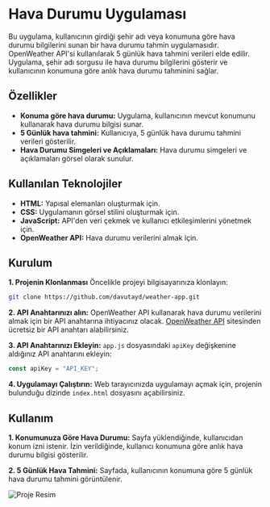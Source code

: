 # Hava Durumu Uygulaması

Bu uygulama, kullanıcının girdiği şehir adı veya konumuna göre hava durumu bilgilerini sunan bir hava durumu tahmin uygulamasıdır. OpenWeather API'si kullanılarak 5 günlük hava tahmini verileri elde edilir. Uygulama, şehir adı sorgusu ile hava durumu bilgilerini gösterir ve kullanıcının konumuna göre anlık hava durumu tahminini sağlar.

## Özellikler

- **Konuma göre hava durumu:** Uygulama, kullanıcının mevcut konumunu kullanarak hava durumu bilgisi sunar.
- **5 Günlük hava tahmini:** Kullanıcıya, 5 günlük hava durumu tahmini verileri gösterilir.
- **Hava Durumu Simgeleri ve Açıklamaları:** Hava durumu simgeleri ve açıklamaları görsel olarak sunulur.

## Kullanılan Teknolojiler

- **HTML:** Yapısal elemanları oluşturmak için.
- **CSS:** Uygulamanın görsel stilini oluşturmak için.
- **JavaScript:** API'den veri çekmek ve kullanıcı etkileşimlerini yönetmek için.
- **OpenWeather API:** Hava durumu verilerini almak için.

## Kurulum

**1. Projenin Klonlanması**
Öncelikle projeyi bilgisayarınıza klonlayın:

```bash
git clone https://github.com/davutayd/weather-app.git
```

**2. API Anahtarınızı alın:**
OpenWeather API kullanarak hava durumu verilerini almak için bir API anahtarına ihtiyacınız olacak. [OpenWeather API](https://openweathermap.org/api) sitesinden ücretsiz bir API anahtarı alabilirsiniz.

**3. API Anahtarınızı Ekleyin:**
`app.js` dosyasındaki `apiKey` değişkenine aldığınız API anahtarını ekleyin:

```javascript
const apiKey = "API_KEY";
```

**4. Uygulamayı Çalıştırın:**
Web tarayıcınızda uygulamayı açmak için, projenin bulunduğu dizinde `index.html` dosyasını açabilirsiniz.

## Kullanım

**1. Konumunuza Göre Hava Durumu:** Sayfa yüklendiğinde, kullanıcıdan konum izni istenir. İzin verildiğinde, kullanıcı konumuna göre anlık hava durumu bilgisi gösterilir.

**2. 5 Günlük Hava Tahmini:** Sayfada, kullanıcının konumuna göre 5 günlük hava durumu tahmini görüntülenir.

![Proje Resim](https://i.imgur.com/KrYJ3hn.png)
